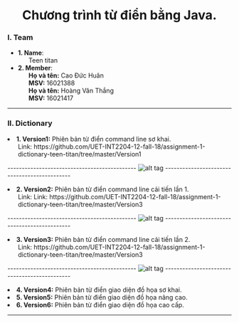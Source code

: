 <h1 align="center"> Chương trình từ điển bằng Java. </h1>
<h3>I. Team<br></h3>
<ul>
	<li>
		<b>1. Name</b>:
		<ol>
			Teen titan
		</ol>
  	</li>
	<li>
		<b>2. Member</b>:
		<ol>
			<b>Họ và tên:</b> Cao Đức Huân <br>
			<b>MSV:</b> 16021388 <br>
			<b>Họ và tên:</b> Hoàng Văn Thắng<br>
			<b>MSV:</b> 16021417 <br>
		</ol>
  	</li>
</ul> <hr>
<h3>II. Dictionary<br></h3>
<li>
	<b>1. Version1:</b> Phiên bản từ điển command line sơ khai.
	<ol>
		Link: https://github.com/UET-INT2204-12-fall-18/assignment-1-dictionary-teen-titan/tree/master/Version1
	</ol>
</li>

--------------------------------------------- ![alt tag](https://raw.githubusercontent.com/UET-INT2204-12-fall-18/assignment-1-dictionary-teen-titan/master/Version1/Version1.png) --------------------------------------------- 

<li>
	<b>2. Version2:</b> Phiên bản từ điển command line cải tiến lần 1.
	<ol>
		Link: Link: https://github.com/UET-INT2204-12-fall-18/assignment-1-dictionary-teen-titan/tree/master/Version3
	</ol>
</li>

--------------------------------------------- ![alt tag](https://raw.githubusercontent.com/UET-INT2204-12-fall-18/assignment-1-dictionary-teen-titan/master/Version2/Version2.png) --------------------------------------------- 

<li>
	<b>3. Version3:</b> Phiên bản từ điển command line cải tiến lần 2.
	<ol>
		Link: https://github.com/UET-INT2204-12-fall-18/assignment-1-dictionary-teen-titan/tree/master/Version3
	</ol>
</li>

--------------------------------------------- ![alt tag](https://raw.githubusercontent.com/UET-INT2204-12-fall-18/assignment-1-dictionary-teen-titan/master/Version3/Version3.png) --------------------------------------------- 

<li>
	<b>4. Version4:</b> Phiên bản từ điển giao diện đồ họa sơ khai. <br>
</li>
<li>
	<b>5. Version5:</b> Phiên bản từ điển giao diện đồ họa nâng cao. <br>
</li>
<li>
	<b>6. Version6:</b> Phiên bản từ điển giao diện đồ họa cao cấp. <br>
</li>	
<hr>
